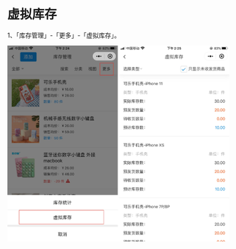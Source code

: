 # 虚拟库存

1、「库存管理」-「更多」-「虚拟库存」。

<img src="..\..\image\小程序\库存管理\06-虚拟库存01.jpg" alt="PNG" style="zoom:50%;" />


